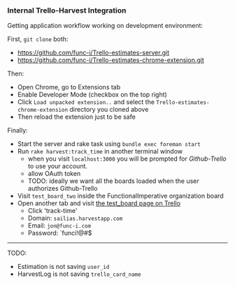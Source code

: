 ### Internal Trello-Harvest Integration


Getting application workflow working on development environment:

First, `git clone` both:

- https://github.com/func-i/Trello-estimates-server.git
- https://github.com/func-i/Trello-estimates-chrome-extension.git


Then:

- Open Chrome, go to Extensions tab
- Enable Developer Mode (checkbox on the top right)
- Click `Load unpacked extension..` and select the `Trello-estimates-chrome-extension` directory you cloned above
- Then reload the extension just to be safe


Finally:

- Start the server and rake task using `bundle exec foreman start`
- Run `rake harvest:track_time` in another terminal window
    - when you visit `localhost:3000` you will be prompted for _Github-Trello_ to use your account.
    - allow OAuth token
    - TODO: ideally we want all the boards loaded when the user authorizes Github-Trello
- Visit `test_board_two` inside the FunctionalImperative organization board
- Open another tab and visit [the test_board page on Trello](https://trello.com/b/s1Zd0RPy/test-board)
    - Click 'track-time'
    - Domain: `sailias.harvestapp.com`
    - Email: `jon@func-i.com`
    - Password: `funci!@#$

---

TODO:

- Estimation is not saving `user_id`
- HarvestLog is not saving `trello_card_name`
